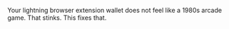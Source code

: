 Your lightning browser extension wallet does not feel like a 1980s arcade game. That stinks. This fixes that.